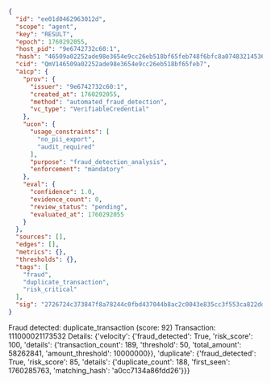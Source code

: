 ```json
{
  "id": "ee01d0462963012d",
  "scope": "agent",
  "key": "RESULT",
  "epoch": 1760292055,
  "host_pid": "9e6742732c60:1",
  "hash": "46509a02252ade98e3654e9cc26eb518bf65feb748f6bfc8a074832145364bcd",
  "cid": "QmV146509a02252ade98e3654e9cc26eb518bf65feb7",
  "aicp": {
    "prov": {
      "issuer": "9e6742732c60:1",
      "created_at": 1760292055,
      "method": "automated_fraud_detection",
      "vc_type": "VerifiableCredential"
    },
    "ucon": {
      "usage_constraints": [
        "no_pii_export",
        "audit_required"
      ],
      "purpose": "fraud_detection_analysis",
      "enforcement": "mandatory"
    },
    "eval": {
      "confidence": 1.0,
      "evidence_count": 0,
      "review_status": "pending",
      "evaluated_at": 1760292055
    }
  },
  "sources": [],
  "edges": [],
  "metrics": {},
  "thresholds": {},
  "tags": [
    "fraud",
    "duplicate_transaction",
    "risk_critical"
  ],
  "sig": "2726724c373847f8a78244c0fbd437044b8ac2c0043e835cc3f553ca822ddd6d"
}
```

Fraud detected: duplicate_transaction (score: 92)
Transaction: 111000021173532
Details: {'velocity': {'fraud_detected': True, 'risk_score': 100, 'details': {'transaction_count': 189, 'threshold': 50, 'total_amount': 58262841, 'amount_threshold': 10000000}}, 'duplicate': {'fraud_detected': True, 'risk_score': 85, 'details': {'duplicate_count': 188, 'first_seen': 1760285763, 'matching_hash': 'a0cc7134a86fdd26'}}}